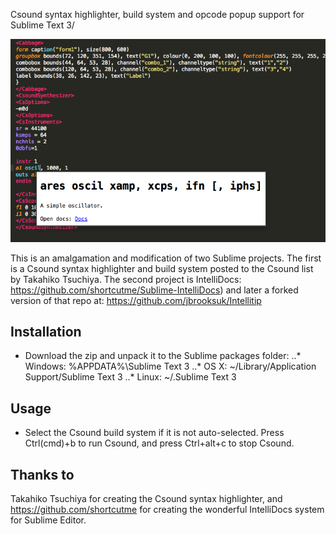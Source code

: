 Csound syntax highlighter, build system and opcode popup support for Sublime Text 3/ 

![Screenshot](/screenshot.png)

This is an amalgamation and modification of two Sublime projects. The first is a Csound syntax highlighter and build system posted to the Csound list by Takahiko Tsuchiya. The second project is IntelliDocs:
https://github.com/shortcutme/Sublime-IntelliDocs)
and later a forked version of that repo at:
https://github.com/jbrooksuk/Intellitip

## Installation ##

 - Download the zip and unpack it to the Sublime packages folder:
..* Windows: %APPDATA%\Sublime Text 3
..* OS X: ~/Library/Application Support/Sublime Text 3
..* Linux: ~/.Sublime Text 3

## Usage ##

- Select the Csound build system if it is not auto-selected. Press Ctrl(cmd)+b to run Csound, and press Ctrl+alt+c to stop Csound.


## Thanks to ##
Takahiko Tsuchiya for creating the Csound syntax highlighter, and https://github.com/shortcutme for creating the wonderful IntelliDocs system for Sublime Editor.  
